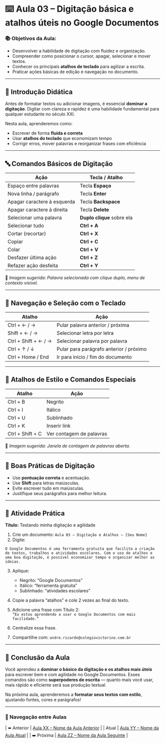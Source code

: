 # ⌨️ Aula 03 – Digitação básica e atalhos úteis no Google Documentos

### 📚 Objetivos da Aula:
- Desenvolver a habilidade de digitação com fluidez e organização.
- Compreender como posicionar o cursor, apagar, selecionar e mover textos.
- Conhecer os principais **atalhos de teclado** para agilizar a escrita.
- Praticar ações básicas de edição e navegação no documento.

---

## 🧠 Introdução Didática

Antes de formatar textos ou adicionar imagens, é essencial **dominar a digitação**. Digitar com clareza e rapidez é uma habilidade fundamental para qualquer estudante no século XXI.

Nesta aula, aprenderemos como:
- Escrever de forma **fluida e correta**
- Usar **atalhos do teclado** que economizam tempo
- Corrigir erros, mover palavras e reorganizar frases com eficiência

---

## 🔤 Comandos Básicos de Digitação

| Ação                        | Tecla / Atalho             |
| --------------------------- | -------------------------- |
| Espaço entre palavras       | Tecla **Espaço**           |
| Nova linha / parágrafo      | Tecla **Enter**            |
| Apagar caractere à esquerda | Tecla **Backspace**        |
| Apagar caractere à direita  | Tecla **Delete**           |
| Selecionar uma palavra      | **Duplo clique** sobre ela |
| Selecionar tudo             | **Ctrl + A**               |
| Cortar (recortar)           | **Ctrl + X**               |
| Copiar                      | **Ctrl + C**               |
| Colar                       | **Ctrl + V**               |
| Desfazer última ação        | **Ctrl + Z**               |
| Refazer ação desfeita       | **Ctrl + Y**               |

📸 *Imagem sugerida: Palavra selecionada com clique duplo, menu de contexto visível.*

---

## 🔄 Navegação e Seleção com o Teclado

| Atalho               | Ação                                    |
| -------------------- | --------------------------------------- |
| Ctrl + ← / →         | Pular palavra anterior / próxima        |
| Shift + ← / →        | Selecionar letra por letra              |
| Ctrl + Shift + ← / → | Selecionar palavra por palavra          |
| Ctrl + ↑ / ↓         | Pular para parágrafo anterior / próximo |
| Ctrl + Home / End    | Ir para início / fim do documento       |

---

## 🎯 Atalhos de Estilo e Comandos Especiais

| Atalho           | Ação                     |
| ---------------- | ------------------------ |
| Ctrl + B         | Negrito                  |
| Ctrl + I         | Itálico                  |
| Ctrl + U         | Sublinhado               |
| Ctrl + K         | Inserir link             |
| Ctrl + Shift + C | Ver contagem de palavras |

📸 *Imagem sugerida: Janela de contagem de palavras aberta.*

---

## 📌 Boas Práticas de Digitação

- Use **pontuação correta** e acentuação.
- Use **Shift** para letras maiúsculas.
- Evite escrever tudo em maiúsculas.
- Justifique seus parágrafos para melhor leitura.

---

## 🧪 Atividade Prática

**Título:** Testando minha digitação e agilidade

1. Crie um documento: `Aula 03 – Digitação e Atalhos – [Seu Nome]`
2. Digite:

```
O Google Documentos é uma ferramenta gratuita que facilita a criação de textos, trabalhos e atividades escolares. Com o uso de atalhos e uma boa digitação, é possível economizar tempo e organizar melhor as ideias.
```

3. Aplique:
   - Negrito: “Google Documentos”
   - Itálico: “ferramenta gratuita”
   - Sublinhado: “atividades escolares”

4. Copie a palavra “atalhos” e cole 2 vezes ao final do texto.
5. Adicione uma frase com Título 2:  
   `“Eu estou aprendendo a usar o Google Documentos com mais facilidade.”`
6. Centralize essa frase.
7. Compartilhe com: `andre.ricardo@colegiovictorino.com.br`

---

## 🎯 Conclusão da Aula

Você aprendeu a **dominar o básico da digitação e os atalhos mais úteis** para escrever bem e com agilidade no Google Documentos. Esses comandos são como **superpoderes de escrita** — quanto mais você usar, mais rápido e eficiente será sua produção textual.

Na próxima aula, aprenderemos a **formatar seus textos com estilo**, ajustando fontes, cores e parágrafos!

--- 

### 📘 Navegação entre Aulas

| ⬅️ Anterior | [Aula XX – Nome da Aula Anterior](./aula-XX.md) |
| Atual | [Aula YY – Nome da Aula Atual](./aula-YY.md) |
| ➡️ Próxima | [Aula ZZ – Nome da Aula Seguinte](./aula-ZZ.md) |
